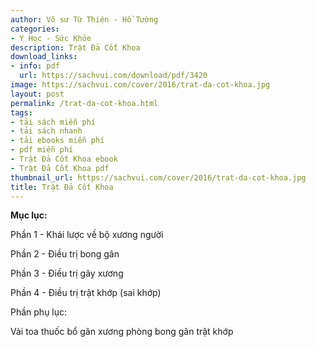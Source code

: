 ```yaml
---
author: Võ sư Từ Thiện - Hồ Tường
categories:
- Y Học - Sức Khỏe
description: Trật Đả Cốt Khoa
download_links:
- info: pdf
  url: https://sachvui.com/download/pdf/3420
image: https://sachvui.com/cover/2016/trat-da-cot-khoa.jpg
layout: post
permalink: /trat-da-cot-khoa.html
tags:
- tải sách miễn phí
- tải sách nhanh
- tải ebooks miễn phí
- pdf miễn phí
- Trật Đả Cốt Khoa ebook
- Trật Đả Cốt Khoa pdf
thumbnail_url: https://sachvui.com/cover/2016/trat-da-cot-khoa.jpg
title: Trật Đả Cốt Khoa
---
```


 <div class="item-desc text-justify"> <p><strong>Mục lục:</strong></p><p>Phần 1 - Khái lược về bộ xương người</p><p>Phần 2 - Điều trị bong gân</p><p>Phần 3 - Điều trị gãy xương</p><p>Phần 4 - Điều trị trật khớp (sai khớp)</p><p>Phần phụ lục:</p><p>Vài toa thuốc bổ gân xương phòng bong gân trật khớp</p> </div>